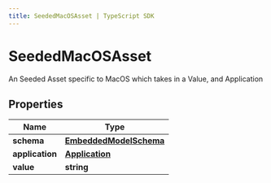 ```yaml
---
title: SeededMacOSAsset | TypeScript SDK
---
```



# SeededMacOSAsset

An Seeded Asset specific to MacOS which takes in a Value, and Application

## Properties

Name | Type
------------ | -------------
**schema** | [**EmbeddedModelSchema**](EmbeddedModelSchema)
**application** | [**Application**](Application)
**value** | **string**


